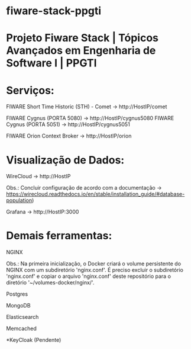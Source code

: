 # fiware-stack-ppgti

# Projeto Fiware Stack | Tópicos Avançados em Engenharia de Software I | PPGTI

# Serviços:

  FIWARE Short Time Historic (STH) - Comet -> http://HostIP/comet
  
  FIWARE Cygnus (PORTA 5080)               -> http://HostIP/cygnus5080
  FIWARE Cygnus (PORTA 5051)               -> http://HostIP/cygnus5051
  
  FIWARE Orion Context Broker              -> http://HostIP/orion

# Visualização de Dados:  
  
  WireCloud                                -> http://HostIP
  
  Obs.: Concluir configuração de acordo com a documentação -> https://wirecloud.readthedocs.io/en/stable/installation_guide/#database-population)
  
  Grafana                                  -> http://HostIP:3000

# Demais ferramentas:

  NGINX
  
  Obs.: Na primeira inicialização, o Docker criará o volume persistente do NGINX com um subdiretório 'nginx.conf'. É preciso excluir o subdiretório 'nginx.conf' e copiar o arquivo 'nginx.conf' deste repositório para o diretório '~/volumes-docker/nginx/'.
  
  Postgres
  
  MongoDB
  
  Elasticsearch
  
  Memcached

  *KeyCloak (Pendente)

